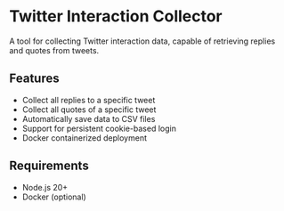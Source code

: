 # Twitter Interaction Collector

A tool for collecting Twitter interaction data, capable of retrieving replies and quotes from tweets.

## Features

- Collect all replies to a specific tweet
- Collect all quotes of a specific tweet 
- Automatically save data to CSV files
- Support for persistent cookie-based login
- Docker containerized deployment

## Requirements

- Node.js 20+
- Docker (optional)

